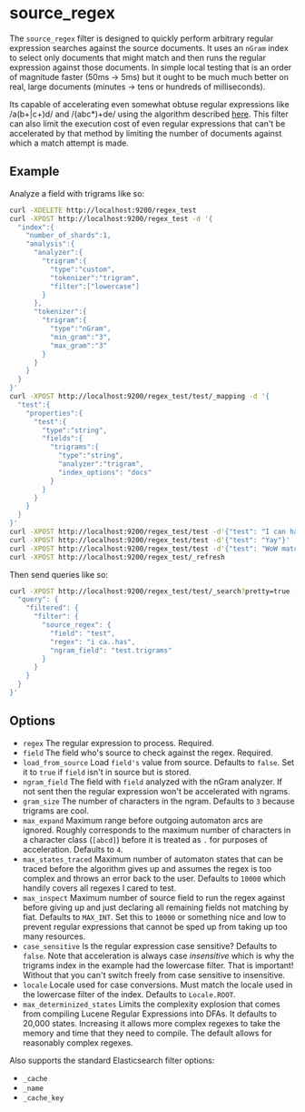 source_regex
============

The ```source_regex``` filter is designed to quickly perform arbitrary regular
expression searches against the source documents.  It uses an ```nGram``` index
to select only documents that might match and then runs the regular expression
against those documents.  In simple local testing that is an order of magnitude
faster (50ms -> 5ms) but it ought to be much much better on real, large
documents (minutes -> tens or hundreds of milliseconds).

Its capable of accelerating even somewhat obtuse regular expressions like
/a(b+|c+)d/ and /(abc*)+de/ using the algorithm described [here](http://www.pgcon.org/2012/schedule/attachments/248_Alexander%20Korotkov%20-%20Index%20support%20for%20regular%20expression%20search.pdf).
This filter can also limit the execution cost of even regular expressions that
can't be accelerated by that method by limiting the number of documents against
which a match attempt is made.

Example
-------

Analyze a field with trigrams like so:
```bash
curl -XDELETE http://localhost:9200/regex_test
curl -XPOST http://localhost:9200/regex_test -d '{
  "index":{
    "number_of_shards":1,
    "analysis":{
      "analyzer":{
        "trigram":{
          "type":"custom",
          "tokenizer":"trigram",
          "filter":["lowercase"]
        }
      },
      "tokenizer":{
        "trigram":{
          "type":"nGram",
          "min_gram":"3",
          "max_gram":"3"
        }
      }
    }
  }
}'
curl -XPOST http://localhost:9200/regex_test/test/_mapping -d '{
  "test":{
    "properties":{
      "test":{
        "type":"string",
        "fields":{
          "trigrams":{
            "type":"string",
            "analyzer":"trigram",
            "index_options": "docs"
          }
        }
      }
    }
  }
}'
curl -XPOST http://localhost:9200/regex_test/test -d'{"test": "I can has test"}'
curl -XPOST http://localhost:9200/regex_test/test -d'{"test": "Yay"}'
curl -XPOST http://localhost:9200/regex_test/test -d'{"test": "WoW match STuFF"}'
curl -XPOST http://localhost:9200/regex_test/_refresh
```

Then send queries like so:
```bash
curl -XPOST http://localhost:9200/regex_test/test/_search?pretty=true -d '{
  "query": {
    "filtered": {
      "filter": {
        "source_regex": {
          "field": "test",
          "regex": "i ca..has",
          "ngram_field": "test.trigrams"
        }
      }
    }
  }
}'
```

Options
-------

* ```regex``` The regular expression to process.  Required.
* ```field``` The field who's source to check against the regex.  Required.
* ```load_from_source``` Load ```field's``` value from source.  Defaults to
```false```.  Set it to ```true``` if ```field``` isn't in source but is
stored.
* ```ngram_field``` The field with ```field``` analyzed with the nGram
analyzer.  If not sent then the regular expression won't be accelerated with
ngrams.
* ```gram_size``` The number of characters in the ngram.  Defaults to ```3```
because trigrams are cool.
* ```max_expand``` Maximum range before outgoing automaton arcs are ignored.
Roughly corresponds to the maximum number of characters in a character class
(```[abcd]```) before it is treated as ```.``` for purposes of acceleration.
Defaults to ```4```.
* ```max_states_traced``` Maximum number of automaton states that can be traced
before the algorithm gives up and assumes the regex is too complex and throws
an error back to the user.  Defaults to ```10000``` which handily covers all
regexes I cared to test.
* ```max_inspect``` Maximum number of source field to run the regex against
before giving up and just declaring all remaining fields not matching by fiat.
Defaults to ```MAX_INT```.  Set this to ```10000``` or something nice and low
to prevent regular expressions that cannot be sped up from taking up too many
resources.
* ```case_sensitive``` Is the regular expression case sensitive?  Defaults to
```false```.  Note that acceleration is always case *insensitive* which is why
the trigrams index in the example had the lowercase filter.  That is important!
Without that you can't switch freely from case sensitive to insensitive.
* ```locale``` Locale used for case conversions.  Must match the locale used in
the lowercase filter of the index.  Defaults to ```Locale.ROOT```.
* ```max_determinized_states``` Limits the complexity explosion that comes from
compiling Lucene Regular Expressions into DFAs.  It defaults to 20,000 states.
Increasing it allows more complex regexes to take the memory and time that they
need to compile.  The default allows for reasonably complex regexes.

Also supports the standard Elasticsearch filter options:
* ```_cache```
* ```_name```
* ```_cache_key```

